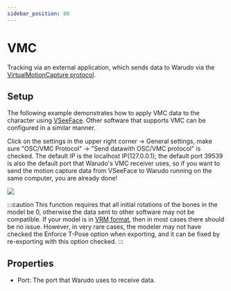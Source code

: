 ```yaml
---
sidebar_position: 80
---
```


# VMC

Tracking via an external application, which sends data to Warudo via the [VirtualMotionCapture protocol](https://protocol.vmc.info/english).&#x20;

## Setup

The following example demonstrates how to apply VMC data to the character using [VSeeFace](https://www.vseeface.icu/). Other software that supports VMC can be configured in a similar manner.

Click on the settings in the upper right corner -> General settings, make sure "OSC/VMC Protocol" -> "Send datawith OSC/VMC protocol" is checked. The default IP is the localhost IP(127.0.0.1); the default port 39539 is also the default port that Warudo's VMC receiver uses, so if you want to send the motion capture data from VSeeFace to Warudo running on the same computer, you are already done!

![](/doc-img/zh-vmc-1.webp)

:::caution
This function requires that all initial rotations of the bones in the model be 0, otherwise the data sent to other software may not be compatible. If your model is in [VRM format](https://vrm.dev/), then in most cases there should be no issue. However, in very rare cases, the modeler may not have checked the Enforce T-Pose option when exporting, and it can be fixed by re-exporting with this option checked.
:::

## Properties

* Port: The port that Warudo uses to receive data.
